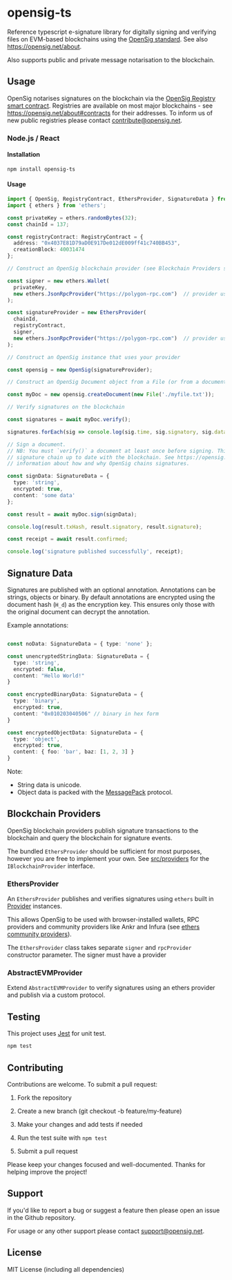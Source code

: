 # opensig-ts

Reference typescript e-signature library for digitally signing and verifying files on EVM-based blockchains using the [OpenSig standard](https://github.com/opensig/opensig-protocol).  See also https://opensig.net/about.  

Also supports public and private message notarisation to the blockchain.

## Usage

OpenSig notarises signatures on the blockchain via the [OpenSig Registry smart contract](https://github.com/OpenSig/opensig-protocol/blob/main/contracts/OpensigRegistry.sol). Registries are available on most major blockchains - see https://opensig.net/about#contracts for their addresses. To inform us of new public registries please contact [contribute@opensig.net](mailto:contribute@opensig.net).

### Node.js / React

#### Installation
```
npm install opensig-ts
```

#### Usage
```typescript
import { OpenSig, RegistryContract, EthersProvider, SignatureData } from 'opensig-ts';
import { ethers } from 'ethers';

const privateKey = ethers.randomBytes(32);
const chainId = 137;

const registryContract: RegistryContract = {
  address: "0x4037E81D79aD0E917De012dE009ff41c740BB453",
  creationBlock: 40031474
};

// Construct an OpenSig blockchain provider (see Blockchain Providers section below)

const signer = new ethers.Wallet(
  privateKey, 
  new ethers.JsonRpcProvider("https://polygon-rpc.com")  // provider used for publishing signatures
);

const signatureProvider = new EthersProvider(
  chainId,
  registryContract, 
  signer, 
  new ethers.JsonRpcProvider("https://polygon-rpc.com")  // provider used for querying signatures
);

// Construct an OpenSig instance that uses your provider

const opensig = new OpenSig(signatureProvider);

// Construct an OpenSig Document object from a File (or from a document hash)

const myDoc = new opensig.createDocument(new File('./myfile.txt'));

// Verify signatures on the blockchain

const signatures = await myDoc.verify();

signatures.forEach(sig => console.log(sig.time, sig.signatory, sig.data));

// Sign a document. 
// NB: You must `verify()` a document at least once before signing. This brings the object's
// signature chain up to date with the blockchain. See https://opensig.net/about for 
// information about how and why OpenSig chains signatures.

const signData: SignatureData = {
  type: 'string',
  encrypted: true,
  content: 'some data'
};

const result = await myDoc.sign(signData);

console.log(result.txHash, result.signatory, result.signature);

const receipt = await result.confirmed;

console.log('signature published successfully', receipt);

```

## Signature Data

Signatures are published with an optional annotation. Annotations can be strings, objects or binary. By default annotations are encrypted using the document hash (`H_d`) as the encryption key. This ensures only those with the original document can decrypt the annotation.

Example annotations:

```typescript

const noData: SignatureData = { type: 'none' };

const unencryptedStringData: SignatureData = {
  type: 'string',
  encrypted: false,
  content: "Hello World!"
}

const encryptedBinaryData: SignatureData = {
  type: 'binary',
  encrypted: true,
  content: "0x010203040506" // binary in hex form
}

const encryptedObjectData: SignatureData = {
  type: 'object',
  encrypted: true,
  content: { foo: 'bar', baz: [1, 2, 3] }
}
```

Note:
- String data is unicode.
- Object data is packed with the [MessagePack](https://msgpack.org/) protocol.

## Blockchain Providers

OpenSig blockchain providers publish signature transactions to the blockchain and query the blockchain for signature events.

The bundled `EthersProvider` should be sufficient for most purposes, however you are free to implement your own.  See [src/providers](src/providers) for the `IBlockchainProvider` interface.

### EthersProvider

An `EthersProvider` publishes and verifies signatures using `ethers` built in [Provider](https://docs.ethers.org/v6/api/providers/) instances. 

This allows OpenSig to be used with browser-installed wallets, RPC providers and community providers like Ankr and Infura (see [ethers community providers](https://docs.ethers.org/v6/api/providers/thirdparty/)).

The `EthersProvider` class takes separate `signer` and `rpcProvider` constructor parameter. The signer must have a provider

### AbstractEVMProvider

Extend `AbstractEVMProvider` to verify signatures using an ethers provider and publish via a custom protocol.

## Testing

This project uses [Jest](https://jestjs.io/) for unit test.

```bash
npm test
```

## Contributing

Contributions are welcome. To submit a pull request:

1. Fork the repository

2. Create a new branch (git checkout -b feature/my-feature)

3. Make your changes and add tests if needed

4. Run the test suite with `npm test`

5. Submit a pull request

Please keep your changes focused and well-documented. Thanks for helping improve the project!

## Support

If you'd like to report a bug or suggest a feature then please open an issue in the Github repository.

For usage or any other support please contact [support@opensig.net](mailto:support@opensig.net).

## License

MIT License (including all dependencies)
